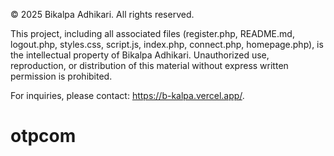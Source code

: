 © 2025 Bikalpa Adhikari. All rights reserved.

This project, including all associated files (register.php, README.md, logout.php, styles.css, script.js, index.php, connect.php, homepage.php), is the intellectual property of Bikalpa Adhikari. Unauthorized use, reproduction, or distribution of this material without express written permission is prohibited.

For inquiries, please contact: https://b-kalpa.vercel.app/.
# otpcom
